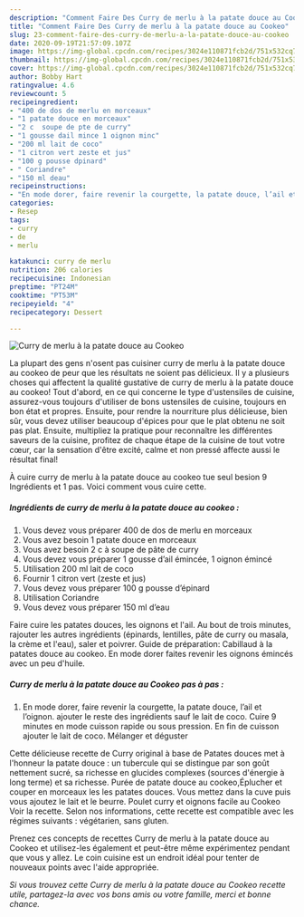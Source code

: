 ```yaml
---
description: "Comment Faire Des Curry de merlu à la patate douce au Cookeo"
title: "Comment Faire Des Curry de merlu à la patate douce au Cookeo"
slug: 23-comment-faire-des-curry-de-merlu-a-la-patate-douce-au-cookeo
date: 2020-09-19T21:57:09.107Z
image: https://img-global.cpcdn.com/recipes/3024e110871fcb2d/751x532cq70/curry-de-merlu-a-la-patate-douce-au-cookeo-photo-principale-de-la-recette.jpg
thumbnail: https://img-global.cpcdn.com/recipes/3024e110871fcb2d/751x532cq70/curry-de-merlu-a-la-patate-douce-au-cookeo-photo-principale-de-la-recette.jpg
cover: https://img-global.cpcdn.com/recipes/3024e110871fcb2d/751x532cq70/curry-de-merlu-a-la-patate-douce-au-cookeo-photo-principale-de-la-recette.jpg
author: Bobby Hart
ratingvalue: 4.6
reviewcount: 5
recipeingredient:
- "400 de dos de merlu en morceaux"
- "1 patate douce en morceaux"
- "2 c  soupe de pte de curry"
- "1 gousse dail mince 1 oignon minc"
- "200 ml lait de coco"
- "1 citron vert zeste et jus"
- "100 g pousse dpinard"
- " Coriandre"
- "150 ml deau"
recipeinstructions:
- "En mode dorer, faire revenir la courgette, la patate douce, l’ail et l’oignon. ajouter le reste des ingrédients sauf le lait de coco. Cuire 9 minutes en mode cuisson rapide ou sous pression. En fin de cuisson ajouter le lait de coco. Mélanger et déguster"
categories:
- Resep
tags:
- curry
- de
- merlu

katakunci: curry de merlu 
nutrition: 206 calories
recipecuisine: Indonesian
preptime: "PT24M"
cooktime: "PT53M"
recipeyield: "4"
recipecategory: Dessert

---
```



![Curry de merlu à la patate douce au Cookeo](https://img-global.cpcdn.com/recipes/3024e110871fcb2d/751x532cq70/curry-de-merlu-a-la-patate-douce-au-cookeo-photo-principale-de-la-recette.jpg)

La plupart des gens n'osent pas cuisiner curry de merlu à la patate douce au cookeo de peur que les résultats ne soient pas délicieux. Il y a plusieurs choses qui affectent la qualité gustative de curry de merlu à la patate douce au cookeo! Tout d'abord, en ce qui concerne le type d'ustensiles de cuisine, assurez-vous toujours d'utiliser de bons ustensiles de cuisine, toujours en bon état et propres. Ensuite, pour rendre la nourriture plus délicieuse, bien sûr, vous devez utiliser beaucoup d'épices pour que le plat obtenu ne soit pas plat. Ensuite, multipliez la pratique pour reconnaître les différentes saveurs de la cuisine, profitez de chaque étape de la cuisine de tout votre cœur, car la sensation d'être excité, calme et non pressé affecte aussi le résultat final!

<!--inarticleads1-->

À cuire curry de merlu à la patate douce au cookeo tue seul besion 9 Ingrédients et 1 pas. Voici comment vous cuire cette.

##### Ingrédients de curry de merlu à la patate douce au cookeo :

1. Vous devez vous préparer 400 de dos de merlu en morceaux
1. Vous avez besoin 1 patate douce en morceaux
1. Vous avez besoin 2 c à soupe de pâte de curry
1. Vous devez vous préparer 1 gousse d’ail émincée, 1 oignon émincé
1. Utilisation 200 ml lait de coco
1. Fournir 1 citron vert (zeste et jus)
1. Vous devez vous préparer 100 g pousse d’épinard
1. Utilisation  Coriandre
1. Vous devez vous préparer 150 ml d’eau


Faire cuire les patates douces, les oignons et l&#39;ail. Au bout de trois minutes, rajouter les autres ingrédients (épinards, lentilles, pâte de curry ou masala, la crème et l&#39;eau), saler et poivrer. Guide de préparation: Cabillaud à la patates douce au cookeo. En mode dorer faites revenir les oignons émincés avec un peu d&#39;huile. 

<!--inarticleads2-->

##### Curry de merlu à la patate douce au Cookeo pas à pas :

1. En mode dorer, faire revenir la courgette, la patate douce, l’ail et l’oignon. ajouter le reste des ingrédients sauf le lait de coco. Cuire 9 minutes en mode cuisson rapide ou sous pression. En fin de cuisson ajouter le lait de coco. Mélanger et déguster


Cette délicieuse recette de Curry original à base de Patates douces met à l&#39;honneur la patate douce : un tubercule qui se distingue par son goût nettement sucré, sa richesse en glucides complexes (sources d&#39;énergie à long terme) et sa richesse. Purée de patate douce au cookeo,Éplucher et couper en morceaux les les patates douces. Vous mettez dans la cuve puis vous ajoutez le lait et le beurre. Poulet curry et oignons facile au Cookeo Voir la recette. Selon nos informations, cette recette est compatible avec les régimes suivants : végétarien, sans gluten. 

<!--inarticleads1-->

<p>
Prenez ces concepts de recettes Curry de merlu à la patate douce au Cookeo et utilisez-les également et peut-être même expérimentez pendant que vous y allez. Le coin cuisine est un endroit idéal pour tenter de nouveaux points avec l'aide appropriée.
</p>

<p>
<i>Si vous trouvez cette Curry de merlu à la patate douce au Cookeo recette utile, partagez-la avec vos bons amis ou votre famille, merci et bonne chance.</i>
</p>
